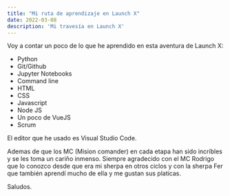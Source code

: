 ```yaml
---
title: "Mi ruta de aprendizaje en Launch X"
date: 2022-03-08
description: 'Mi travesía en Launch X'
---
```


Voy a contar un poco de lo que he aprendido en esta aventura de Launch X:
- Python
- Git/Github
- Jupyter Notebooks
- Command line
- HTML
- CSS
- Javascript
- Node JS
- Un poco de VueJS
- Scrum

El editor que he usado es Visual Studio Code.

Ademas de que los MC (Mision comander) en cada etapa han sido incríbles y se les toma un cariño inmenso.
Siempre agradecido con el MC Rodrigo que lo conozco desde que era mi sherpa en otros ciclos y con la sherpa
Fer que también aprendí mucho de ella y me gustan sus platicas.

Saludos.
